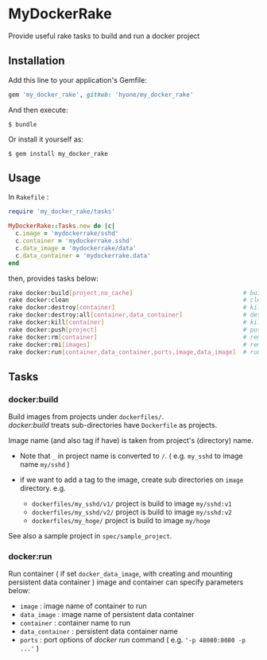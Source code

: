 # MyDockerRake

Provide useful rake tasks to build and run a docker project

## Installation

Add this line to your application's Gemfile:

```ruby
gem 'my_docker_rake', github: 'hyone/my_docker_rake'
```

And then execute:

```shell
$ bundle
```

Or install it yourself as:

```shell
$ gem install my_docker_rake
```

## Usage

In `Rakefile` :

```ruby
require 'my_docker_rake/tasks'

MyDockerRake::Tasks.new do |c|
  c.image = 'mydockerrake/sshd'
  c.container = 'mydockerrake.sshd'
  c.data_image = 'mydockerrake/data'
  c.data_container = 'mydockerrake.data'
end
```

then, provides tasks below:

```sh
rake docker:build[project,no_cache]                               # build docker images
rake docker:clean                                                 # clean all docker containers and non named images
rake docker:destroy[container]                                    # kill and remove main container
rake docker:destroy:all[container,data_container]                 # destroy all the containers (include data cont...
rake docker:kill[container]                                       # kill main container
rake docker:push[project]                                         # push docker image to docker index service
rake docker:rm[container]                                         # remove main container
rake docker:rmi[images]                                           # remove project images
rake docker:run[container,data_container,ports,image,data_image]  # run the container with persistent data containe
```

## Tasks

### docker:build

Build images from projects under `dockerfiles/`.  
*docker:build* treats sub-directories have `Dockerfile` as projects.

Image name (and also tag if have) is taken from project's (directory) name.  

- Note that `_` in project name is converted to `/`. ( e.g. `my_sshd` to image name `my/sshd` )

- if we want to add a tag to the image, create sub directories on `image` directory. e.g.
  - `dockerfiles/my_sshd/v1/` project is build to image `my/sshd:v1`
  - `dockerfiles/my_sshd/v2/` project is build to image `my/sshd:v2`
  - `dockerfiles/my_hoge/` project is build to image `my/hoge`

See also a sample project in `spec/sample_project`.

### docker:run

Run container ( if set `docker_data_image`, with creating and mounting persistent data container )
image and container can specify parameters below:

- `image` : image name of container to run
- `data_image` : image name of persistent data container
- `container` : container name to run
- `data_container` : persistent data container name
- `ports` : port options of *docker run* command ( e.g. `'-p 48080:8080 -p ...'` )
